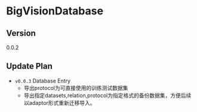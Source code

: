 # BigVisionDatabase

## Version
0.0.2

## Update Plan
- `v0.0.3` Database Entry
  - 导出protocol为可直接使用的训练测试数据集
  - 导出指定datasets,relation,protocol为指定格式的备份数据集，方便后续以adaptor形式重新迁移导入。


